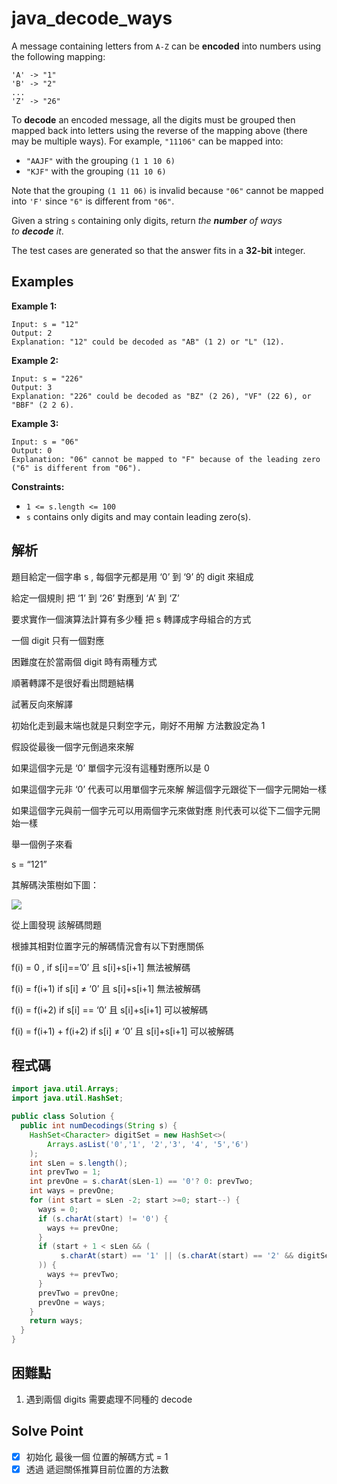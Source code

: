 # java_decode_ways

A message containing letters from `A-Z` can be **encoded** into numbers using the following mapping:

```
'A' -> "1"
'B' -> "2"
...
'Z' -> "26"

```

To **decode** an encoded message, all the digits must be grouped then mapped back into letters using the reverse of the mapping above (there may be multiple ways). For example, `"11106"` can be mapped into:

- `"AAJF"` with the grouping `(1 1 10 6)`
- `"KJF"` with the grouping `(11 10 6)`

Note that the grouping `(1 11 06)` is invalid because `"06"` cannot be mapped into `'F'` since `"6"` is different from `"06"`.

Given a string `s` containing only digits, return *the **number** of ways to **decode** it*.

The test cases are generated so that the answer fits in a **32-bit** integer.

## Examples

**Example 1:**

```
Input: s = "12"
Output: 2
Explanation: "12" could be decoded as "AB" (1 2) or "L" (12).

```

**Example 2:**

```
Input: s = "226"
Output: 3
Explanation: "226" could be decoded as "BZ" (2 26), "VF" (22 6), or "BBF" (2 2 6).

```

**Example 3:**

```
Input: s = "06"
Output: 0
Explanation: "06" cannot be mapped to "F" because of the leading zero ("6" is different from "06").

```

**Constraints:**

- `1 <= s.length <= 100`
- `s` contains only digits and may contain leading zero(s).

## 解析

題目給定一個字串 s , 每個字元都是用 ‘0’ 到 ‘9’ 的 digit 來組成

給定一個規則 把 ‘1’ 到 ‘26’ 對應到 ‘A’ 到 ‘Z’

要求實作一個演算法計算有多少種 把 s 轉譯成字母組合的方式

一個 digit 只有一個對應

困難度在於當兩個 digit 時有兩種方式

順著轉譯不是很好看出問題結構

試著反向來解譯

初始化走到最末端也就是只剩空字元，剛好不用解 方法數設定為 1

假設從最後一個字元倒過來來解

如果這個字元是 ‘0’ 單個字元沒有這種對應所以是 0

如果這個字元非 ‘0’ 代表可以用單個字元來解 解這個字元跟從下一個字元開始一樣

如果這個字元與前一個字元可以用兩個字元來做對應 則代表可以從下二個字元開始一樣

舉一個例子來看

s = “121”

其解碼決策樹如下圖：

![](https://i.imgur.com/XZsxtGD.png)

從上圖發現 該解碼問題

根據其相對位置字元的解碼情況會有以下對應關係

f(i) = 0 , if s[i]==’0’ 且 s[i]+s[i+1] 無法被解碼

f(i) = f(i+1) if s[i] ≠ ‘0’ 且 s[i]+s[i+1] 無法被解碼

f(i) = f(i+2) if s[i] == ‘0’ 且 s[i]+s[i+1] 可以被解碼

f(i) = f(i+1) + f(i+2) if s[i] ≠ ‘0’ 且 s[i]+s[i+1] 可以被解碼

## 程式碼
```java
import java.util.Arrays;
import java.util.HashSet;

public class Solution {
  public int numDecodings(String s) {
    HashSet<Character> digitSet = new HashSet<>(
        Arrays.asList('0','1', '2','3', '4', '5','6')
    );
    int sLen = s.length();
    int prevTwo = 1;
    int prevOne = s.charAt(sLen-1) == '0'? 0: prevTwo;
    int ways = prevOne;
    for (int start = sLen -2; start >=0; start--) {
      ways = 0;
      if (s.charAt(start) != '0') {
        ways += prevOne;
      }
      if (start + 1 < sLen && (
           s.charAt(start) == '1' || (s.charAt(start) == '2' && digitSet.contains(s.charAt(start+1)))
      )) {
        ways += prevTwo;
      }
      prevTwo = prevOne;
      prevOne = ways;
    }
    return ways;
  }
}

```
## 困難點

1. 遇到兩個 digits 需要處理不同種的 decode

## Solve Point

- [x]  初始化 最後一個 位置的解碼方式 = 1
- [x]  透過 遞迴關係推算目前位置的方法數